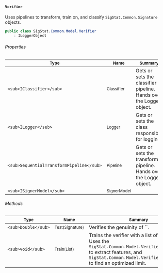 #### `Verifier`

Uses pipelines to transform, train on, and classify `SigStat.Common.Signature` objects.
```csharp
public class SigStat.Common.Model.Verifier
    : ILoggerObject

```

###### Properties

| <sub>Type</sub> | <sub>Name</sub> | <sub>Summary</sub> | 
| ---- | ---- | ---- | 
| `<sub>IClassifier</sub>` | <sub>Classifier</sub> | Gets or sets the classifier pipeline. Hands over the Logger object. | 
| `<sub>ILogger</sub>` | <sub>Logger</sub> | Gets or sets the class responsible for logging | 
| `<sub>SequentialTransformPipeline</sub>` | <sub>Pipeline</sub> | Gets or sets the transform pipeline. Hands over the Logger object. | 
| `<sub>ISignerModel</sub>` | <sub>SignerModel</sub> |  | 


###### Methods

| <sub>Type</sub> | <sub>Name</sub> | <sub>Summary</sub> | 
| ---- | ---- | ---- | 
| `<sub>Double</sub>` | <sub>Test(Signature)</sub> | Verifies the genuinity of ``. | 
| `<sub>void</sub>` | <sub>Train(List<Signature>)</sub> | Trains the verifier with a list of signatures. Uses the `SigStat.Common.Model.Verifier.Pipeline` to extract features,  and `SigStat.Common.Model.Verifier.Classifier` to find an optimized limit. | 


